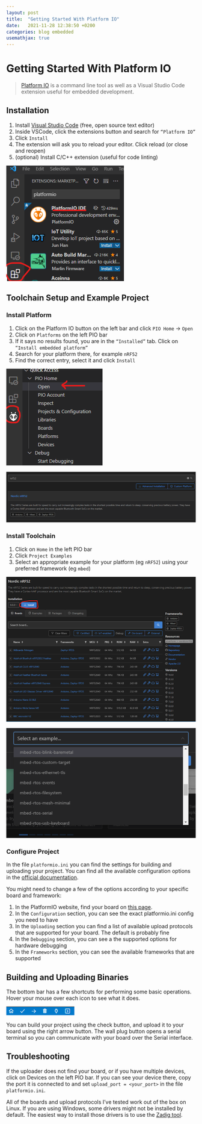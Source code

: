 ```yaml
---
layout: post
title:  "Getting Started With Platform IO"
date:   2021-11-28 12:38:50 +0200
categories: blog embedded
usemathjax: true
---
```


# Getting Started With Platform IO

>[Platform IO](https://platformio.org) is a command line tool as well as a Visual Studio Code extension useful for embedded development.

## Installation

1. Install [Visual Studio Code](https://code.visualstudio.com) (free, open source text editor)
2. Inside VSCode, click the extensions button and search for `“Platform IO”`
3. Click `Install`
4. The extension will ask you to reload your editor. Click reload (or close and reopen)
5. (optional) Install C/C++ extension (useful for code linting)


![](/assets/img/pio-ext.png)



## Toolchain Setup and Example Project

### Install Platform

1. Click on the Platform IO button on the left bar and click `PIO Home` -> `Open`
2. Click on `Platforms` on the left PIO bar
3. If it says no results found, you are in the `“Installed”` tab. Click on `“Install embedded platform”`
4. Search for your platform there, for example `nRF52`
5. Find the correct entry, select it and click `Install`

![](/assets/img/pio-open.png)

![](/assets/img/platform.png)

### Install Toolchain

1. Click on `Home` in the left PIO bar
2. Click `Project Examples`
3. Select an appropriate example for your platform (eg `nRF52`) using your preferred framework (eg `mbed`)

![](/assets/img/platform-install.png)

![](/assets/img/examples.png)

### Configure Project

In the file `platformio.ini` you can find the settings for building and uploading your project. You can find all the available configuration options in the [official documentation](https://docs.platformio.org/en/latest/projectconf/index.html).

You might need to change a few of the options according to your specific board and framework:

1. In the PlatformIO website, find your board on [this page](https://docs.platformio.org/en/latest/boards/index.html).
2. In the `Configuration` section, you can see the exact platformio.ini config you need to have
3. In the `Uploading` section you can find a list of available upload protocols that are supported for your board. The default is probably fine
4. In the `Debugging` section, you can see a the supported options for hardware debugging
5. In the `Frameworks` section, you can see the available frameworks that are supported

## Building and Uploading Binaries

The bottom bar has a few shortcuts for performing some basic operations. Hover your mouse over each icon to see what it does.

![](/assets/img/bottom-bar.png)

You can build your project using the check button, and upload it to your board using the right arrow button. The wall plug button opens a serial terminal so you can communicate with your board over the Serial interface.

## Troubleshooting

If the uploader does not find your board, or if you have multiple devices, click on Devices on the left PIO bar. If you can see your device there, copy the port it is connected to and set ```upload_port = <your_port>``` in the file `platformio.ini`.

All of the boards and upload protocols I’ve tested work out of the box on Linux. If you are using Windows, some drivers might not be installed by default. The easiest way to install those drivers is to use the [Zadig tool](https://zadig.akeo.ie).
